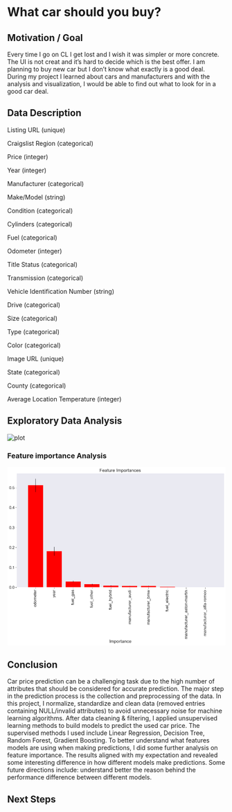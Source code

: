 # What car should you buy?

## Motivation / Goal

Every time I go on CL I get lost and I wish it was simpler or more concrete. The UI is not creat and it’s hard to decide which is the best offer. I am planning to buy new car but I don’t know what exactly is a good deal. During my project I learned about cars and manufacturers and with the analysis and visualization, I would be able to find out what to look for in a good car deal.

## Data Description
Listing URL (unique)

Craigslist Region (categorical)

Price (integer)

Year (integer)

Manufacturer (categorical)

Make/Model (string)

Condition (categorical)

Cylinders (categorical)

Fuel (categorical)

Odometer (integer)

Title Status (categorical)

Transmission (categorical)

Vehicle Identification Number (string)

Drive (categorical)

Size (categorical)

Type (categorical)

Color (categorical)

Image URL (unique)

State (categorical)

County (categorical)

Average Location Temperature (integer)
## Exploratory Data Analysis
![plot](images/hist_num_cols.png)

### Feature importance Analysis
![plot](feature_importance.png)

## Conclusion

Car price prediction can be a challenging task due to the high number of attributes that should be considered for accurate prediction. The major step in the prediction process is the collection and preprocessing of the data. In this project, I normalize, standardize and clean data (removed entries containing NULL/invalid attributes) to avoid unnecessary noise for machine learning algorithms. After data cleaning & filtering, I applied unsupervised learning methods to build models to predict the used car price. The supervised methods I used include Linear Regression, Decision Tree, Random Forest, Gradient Boosting. To better understand what features models are using when making predictions, I did some further analysis on feature importance. The results aligned with my expectation and revealed some interesting difference in how different models make predictions. Some future directions include: understand better the reason behind the performance difference between different models.

## Next Steps